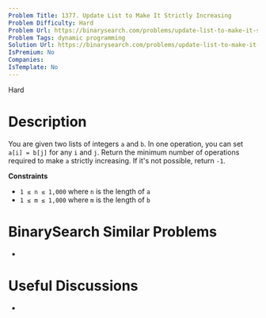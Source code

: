 ```yaml
---
Problem Title: 1377. Update List to Make It Strictly Increasing
Problem Difficulty: Hard
Problem Url: https://binarysearch.com/problems/update-list-to-make-it-strictly-increasing/
Problem Tags: dynamic programming
Solution Url: https://binarysearch.com/problems/update-list-to-make-it-strictly-increasing/solutions/
IsPremium: No
Companies: 
IsTemplate: No
---
```


<span style="color: ;">Hard</span>

# Description

You are given two lists of integers `a` and `b`. In one operation, you can set `a[i] = b[j]` for any `i` and `j`. Return the minimum number of operations required to make `a` strictly increasing. If it's not possible, return `-1`.


**Constraints**
- `1 ≤ n ≤ 1,000` where `n` is the length of `a`
- `1 ≤ m ≤ 1,000` where `m` is the length of `b`

# BinarySearch Similar Problems

- []()

# Useful Discussions

- []()
